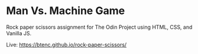 # Man Vs. Machine Game
Rock paper scissors assignment for The Odin Project using HTML, CSS, and Vanilla JS.

Live: https://btenc.github.io/rock-paper-scissors/